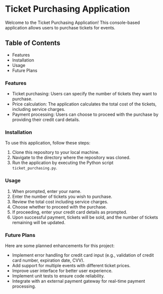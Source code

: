 # **Ticket Purchasing Application**

Welcome to the Ticket Purchasing Application! This console-based application allows users to purchase tickets for events.

## Table of Contents
- Features
- Installation
- Usage
- Future Plans


### **Features**

- Ticket purchasing: Users can specify the number of tickets they want to purchase.
- Price calculation: The application calculates the total cost of the tickets, including service charges.
- Payment processing: Users can choose to proceed with the purchase by providing their credit card details.

### **Installation**

To use this application, follow these steps:

1. Clone this repository to your local machine.
2. Navigate to the directory where the repository was cloned.
3. Run the application by executing the Python script `ticket_purchasing.py`.

### **Usage**

1. When prompted, enter your name.
2. Enter the number of tickets you wish to purchase.
3. Review the total cost including service charges.
4. Choose whether to proceed with the purchase.
5. If proceeding, enter your credit card details as prompted.
6. Upon successful payment, tickets will be sold, and the number of tickets remaining will be updated.

### **Future Plans**

Here are some planned enhancements for this project:

- Implement error handling for credit card input (e.g., validation of credit card number, expiration date, CVV).
- Add support for multiple events with different ticket prices.
- Improve user interface for better user experience.
- Implement unit tests to ensure code reliability.
- Integrate with an external payment gateway for real-time payment processing.

